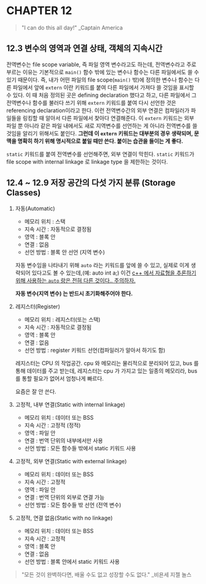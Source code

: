 # CHAPTER 12

> "I can do this all day!"  _Captain America

## 12.3 변수의 영역과 연결 상태, 객체의 지속시간
전역변수는 file scope variable, 즉 파일 영역 변수라고도 하는데, 전역변수라고 주로 부르는 이유는 기본적으로 `main()` 함수 밖에 있는 변수나 함수는 다른 파일에서도 쓸 수 있기 때문이다. 즉, 내가 어떤 파일의 file scope(`main()` 밖)에 정의한 변수나 함수는 다른 파일에서 앞에 `extern` 이란 키워드를 붙여 다른 파일에서 가져다 쓸 것임을 표시할 수 있다. 이 때 처음 정의된 곳은 defining declaration 했다고 하고, 다른 파일에서 그 전역변수나 함수를 불러다 쓰기 위해 `extern` 키워드를 붙여 다시 선언한 것은 referencing declaration이라고 한다. 이런 전역변수간의 외부 연결은 컴파일러가 파일들을 링킹할 때 알아서 다른 파일에서 찾아다 연결해준다.  이 `extern` 키워드는 외부 파일 뿐 아니라 같은 파일 내에서도 새로 지역변수를 선언하는 게 아니라 전역변수를 쓸 것임을 알리기 위해서도 붙인다. **그런데 이 `extern` 키워드는 대부분의 경우 생략되며, 문맥을 명확히 하기 위해 명시적으로 붙일 때만 쓴다. 붙이는 습관을 들이는 게 좋다.** 

`static` 키워드를 붙여 전역변수를 선언해주면, 외부 연결이 막힌다. `static` 키워드가 file scope with internal linkage 로 linkage type 을 제한하는 것이다.

## 12.4 ~ 12.9 저장 공간의 다섯 가지 분류 (Storage Classes)
1. 자동(Automatic)
   * 메모리 위치 : 스택
   * 지속 시간 : 자동적으로 결정됨
   * 영역 : 블록 안
   * 연결 : 없음
   * 선언 방법 : 블록 안 선언 (지역 변수)

   자동 변수임을 나타내기 위해 `auto` 라는 키워드를 앞에 쓸 수 있고, 실제로 이게 생략되어 있다고도 볼 수 있는데,(예: auto int a;) 이건 <u>c++ 에서 자료형을 추론하기 위해 사용하는 `auto` 랑은 전혀 다른 것이다.. 주의하자.</u>

   **자동 변수(지역 변수) 는 반드시 초기화해주어야 한다.**

1. 레지스터(Register)
   * 메모리 위치 : 레지스터(또는 스택)
   * 지속 시간 : 자동적으로 결정됨
   * 영역 : 블록 안
   * 연결 : 없음
   * 선언 방법 : register 키워드 선언(컴파일러가 알아서 하기도 함)

   레지스터는 CPU 의 작업공간. cpu 와 메모리는 물리적으로 분리되어 있고, bus 를 통해 데이터를 주고 받는데, 레지스터는 cpu 가 가지고 있는 일종의 메모리라, bus 를 통할 필요가 없어서 엄청나게 빠르다. 

   요즘은 잘 안 쓴다. 

1. 고정적, 내부 연결(Static with internal linkage)
   * 메모리 위치 : 데이터 또는 BSS
   * 지속 시간 : 고정적 (정적)
   * 영역 : 파일 안
   * 연결 : 번역 단위의 내부에서만 사용
   * 선언 방법 : 모든 함수들 밖에서 static 키워드 사용
   
1. 고정적, 외부 연결(Static with external linkage)
   * 메모리 위치 : 데이터 또는 BSS
   * 지속 시간 : 고정적
   * 영역 : 파일 안
   * 연결 : 번역 단위의 외부로 연결 가능
   * 선언 방법 : 모든 함수들 밖 선언 (전역 변수)

1. 고정적, 연결 없음(Static with no linkage)
   * 메모리 위치 : 데이터 또는 BSS
   * 지속 시간 : 고정적
   * 영역 : 블록 안
   * 연결 : 없음
   * 선언 방법 : 블록 안에서 static 키워드 사용

> "모든 것이 완벽하다면, 배울 수도 없고 성장할 수도 없다."  _비욘세 지젤 놀스